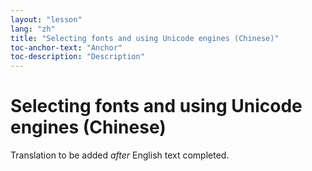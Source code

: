 ```yaml
---
layout: "lesson"
lang: "zh"
title: "Selecting fonts and using Unicode engines (Chinese)"
toc-anchor-text: "Anchor"
toc-description: "Description"
---
```


# Selecting fonts and using Unicode engines (Chinese)

Translation to be added _after_ English text completed.
